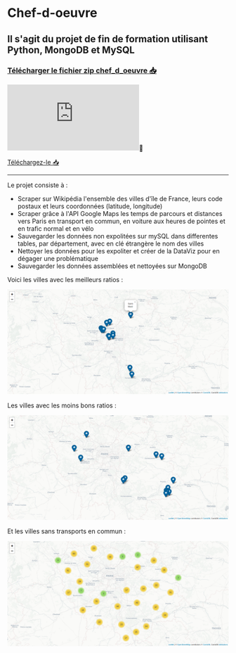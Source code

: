 # Chef-d-oeuvre
## Il s'agit du projet de fin de formation utilisant Python, MongoDB et MySQL
### [Télécharger le fichier zip chef_d_oeuvre :inbox_tray:](https://github.com/pzim-devdata/dev-data/raw/master/chef-d'oeuvre/chef_d_oeuvre.zip)

![Voici le rapport ](https://github.com/pzim-devdata/DATA-developer/blob/master/chef-d'oeuvre/Rapport.pdf):blue_book:

[Téléchargez-le :inbox_tray:](https://github.com/pzim-devdata/dev-data/raw/master/chef-d'oeuvre/Rapport.pdf)

----------------------

Le projet consiste à :

- Scraper sur Wikipédia l'ensemble des villes d'île de France, leurs code postaux et leurs coordonnées (latitude, longitude)
- Scraper grâce à l'API Google Maps les temps de parcours et distances vers Paris en transport en commun, en voiture aux heures de pointes et en trafic normal et en vélo
- Sauvegarder les données non expolitées sur mySQL dans differentes tables, par département, avec en clé étrangère le nom des villes
- Nettoyer les données pour les expoliter et créer de la DataViz pour en dégager une problématique
- Sauvegarder les données assemblées et nettoyées sur MongoDB

Voici les villes avec les meilleurs ratios :

![alt text](folium_meilleurs_villes.png)

Les villes avec les moins bons ratios :

![alt text](folium_ville_moins_bons_kpi.png)

Et les villes sans transports en commun :

![alt text](folium_ville_sans_transport.png)




